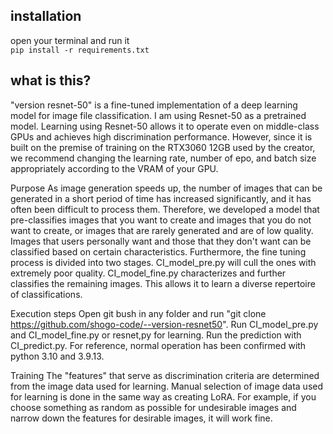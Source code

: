 ## installation  
open your terminal and run it  
`pip install -r requirements.txt`  

## what is this?  
"version resnet-50" is a fine-tuned implementation of a deep learning model for image file classification. I am using Resnet-50 as a pretrained model. Learning using Resnet-50 allows it to operate even on middle-class GPUs and achieves high discrimination performance. However, since it is built on the premise of training on the RTX3060 12GB used by the creator, we recommend changing the learning rate, number of epo, and batch size appropriately according to the VRAM of your GPU.

Purpose
As image generation speeds up, the number of images that can be generated in a short period of time has increased significantly, and it has often been difficult to process them. Therefore, we developed a model that pre-classifies images that you want to create and images that you do not want to create, or images that are rarely generated and are of low quality. Images that users personally want and those that they don't want can be classified based on certain characteristics. Furthermore, the fine tuning process is divided into two stages. CI_model_pre.py will cull the ones with extremely poor quality. CI_model_fine.py characterizes and further classifies the remaining images. This allows it to learn a diverse repertoire of classifications.

Execution steps
Open git bush in any folder and run "git clone https://github.com/shogo-code/--version-resnet50". Run CI_model_pre.py and CI_model_fine.py or resnet,py for learning. Run the prediction with CI_predict.py. For reference, normal operation has been confirmed with python 3.10 and 3.9.13.

Training
The "features" that serve as discrimination criteria are determined from the image data used for learning. Manual selection of image data used for learning is done in the same way as creating LoRA. For example, if you choose something as random as possible for undesirable images and narrow down the features for desirable images, it will work fine.

